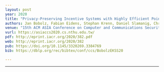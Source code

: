 ```yaml
---
layout: post
year: 2020
title: "Privacy-Preserving Incentive Systems with Highly Efficient Point-Collection"
authors: Jan Bobolz, Fabian Eidens, Stephan Krenn, Daniel Slamanig, Christoph Striecks
venue: "15th ACM ASIA Conference on Computer and Communications Security - ACM ASIACCS 2020"
vurl: https://asiaccs2020.cs.nthu.edu.tw/
pdf: http://eprint.iacr.org/2020/382.pdf
web: http://eprint.iacr.org/2020/382
pub: https://doi.org/10.1145/3320269.3384769
bib: https://dblp.org/rec/bibtex/conf/ccs/BobolzEKSS20

---
```



---


